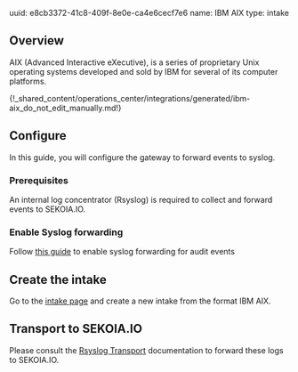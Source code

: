 uuid: e8cb3372-41c8-409f-8e0e-ca4e6cecf7e6
name: IBM AIX 
type: intake

## Overview

AIX (Advanced Interactive eXecutive), is a series of proprietary Unix operating systems developed and sold by IBM for several of its computer platforms.

{!_shared_content/operations_center/integrations/generated/ibm-aix_do_not_edit_manually.md!}

## Configure

In this guide, you will configure the gateway to forward events to syslog.

### Prerequisites

An internal log concentrator (Rsyslog) is required to collect and forward events to SEKOIA.IO.

### Enable Syslog forwarding

Follow [this guide](https://www.ibm.com/docs/en/dsm?topic=aado-configuring-aix-audit-dsm-send-syslog-events-qradar) to enable syslog forwarding for audit events

## Create the intake

Go to the [intake page](https://app.sekoia.io/operations/intakes) and create a new intake from the format IBM AIX.


## Transport to SEKOIA.IO

Please consult the [Rsyslog Transport](../../../ingestion_methods/rsyslog/) documentation to forward these logs to SEKOIA.IO.

